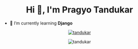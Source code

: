 <h1 align="center">Hi 👋, I'm Pragyo Tandukar</h1>
<!-- <h3 align="center">Just a guy that likes to code.</h3> -->

- 🌱 I’m currently learning **Django**

<p align="center">
  <a href="https://github.com/ryo-ma/github-profile-trophy">
    <img src="https://github-profile-trophy.vercel.app/?username=tandukar&theme=juicyfresh&margin-w=15&margin-h=15" alt="tandukar" />
  </a>
</p>


<p align="center">
  <img src="https://github-readme-streak-stats.herokuapp.com/?user=tandukar&theme=dark-minimalist" alt="tandukar" />

</p>
